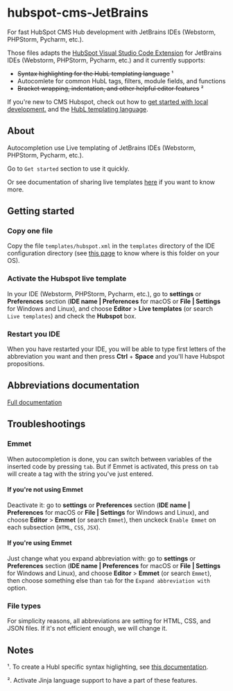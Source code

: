 # hubspot-cms-JetBrains

For fast HubSpot CMS Hub development with JetBrains IDEs (Webstorm, PHPStorm, Pycharm, etc.).

Those files adapts the [HubSpot Visual Studio Code Extension](https://github.com/HubSpot/hubspot-cms-vscode) for JetBrains IDEs (Webstorm, PHPStorm, Pycharm, etc.) and it currently supports:
- ~~Syntax highlighting for the HubL templating language~~ ¹
- Autocomlete for common HubL tags, filters, module fields, and functions
- ~~Bracket wrapping, indentation, and other helpful editor features~~ ²

If you're new to CMS Hubspot, check out how to [get started with local development.](https://designers.hubspot.com/docs/tools/local-development) and the [HubL templating language](https://designers.hubspot.com/docs/hubl/intro-to-hubl).

## About 

Autocompletion use Live templating of JetBrains IDEs (Webstorm, PHPStorm, Pycharm, etc.).

Go to `Get started` section to use it quickly.

Or see documentation of sharing live templates [here](https://www.jetbrains.com/help/idea/sharing-live-templates.html) if you want to know more. 

## Getting started

### Copy one file
Copy the file `templates/hubspot.xml` in the `templates` directory of the IDE configuration directory (see [this page](https://www.jetbrains.com/help/idea/tuning-the-ide.html#config-directory) to know where is this folder on your OS).

### Activate the Hubspot live template
In your IDE (Webstorm, PHPStorm, Pycharm, etc.), go to **settings** or **Preferences** section (**IDE name | Preferences** for macOS or **File | Settings** for Windows and Linux), and choose **Editor** > **Live templates** (or search `Live templates`) and check the **Hubspot** box.
 
### Restart you IDE
When you have restarted your IDE, you will be able to type first letters of the abbreviation you want and then press **Ctrl** + **Space** and you'll have Hubspot propositions.

## Abbreviations documentation

[Full documentation](REFERENCES.md)

## Troubleshootings

### Emmet
When autocompletion is done, you can switch between variables of the inserted code by pressing `tab`. But if Emmet is activated, this press on `tab` will create a tag with the string you've just entered.

#### If you're not using Emmet
Deactivate it: go to **settings** or **Preferences** section (**IDE name | Preferences** for macOS or **File | Settings** for Windows and Linux), and choose **Editor** > **Emmet** (or search `Emmet`), then unckeck `Enable Emmet` on each subsection (`HTML`, `CSS`, `JSX`).

#### If you're using Emmet
Just change what you expand abbreviation with: go to **settings** or **Preferences** section (**IDE name | Preferences** for macOS or **File | Settings** for Windows and Linux), and choose **Editor** > **Emmet** (or search `Emmet`), then choose something else than `tab` for the `Expand abbreviation with` option.

### File types
For simplicity reasons, all abbreviations are setting for HTML, CSS, and JSON files. If it's not efficient enough, we will change it. 

## Notes
¹. To create a Hubl specific syntax higlighting, see [this documentation](https://jetbrains.org/intellij/sdk/docs/reference_guide/custom_language_support.html).

². Activate Jinja language support to have a part of these features.